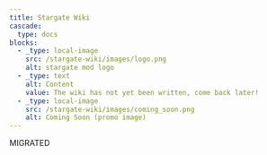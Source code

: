 ```yaml
---
title: Stargate Wiki
cascade:
  type: docs
blocks:
  - _type: local-image
    src: /stargate-wiki/images/logo.png
    alt: stargate mod logo
  - _type: text
    alt: Content
    value: The wiki has not yet been written, come back later!
  - _type: local-image
    src: /stargate-wiki/images/coming_soon.png
    alt: Coming Soon (promo image)
---
```

MIGRATED
